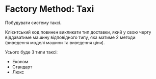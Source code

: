 # Factory Method: Taxi

Побудувати систему таксі.

Клієнтський код повинен викликати тип доставки, який у свою чергу віддаватиме машину відповідного типу, яка матиме 2 методи (виведення моделі машини та виведення ціни).

Усього буде 3 типи таксі:

- Економ
- Стандарт 
- Люкс
